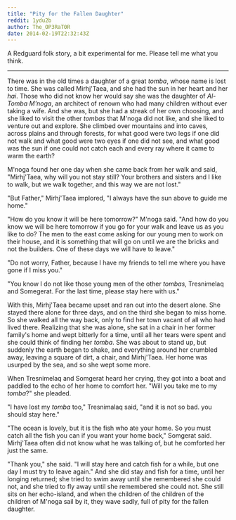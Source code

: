 ```yaml
---
title: "Pity for the Fallen Daughter"
reddit: 1ydu2b
author: The_OP3RaT0R
date: 2014-02-19T22:32:43Z
---
```


A Redguard folk story, a bit experimental for me. Please tell me what you think.

____

There was in the old times a daughter of a great *tomba*, whose name is lost to time. She was called Mirhj'Taea, and she had the sun in her heart and her *hai*. Those who did not know her would say she was the daughter of *Al-Tomba M'noga*, an architect of renown who had many children without ever taking a wife. And she was, but she had a streak of her own choosing, and she liked to visit the other *tombas* that M'noga did not like, and she liked to venture out and explore. She climbed over mountains and into caves, across plains and through forests, for what good were two legs if one did not walk and what good were two eyes if one did not see, and what good was the sun if one could not catch each and every ray where it came to warm the earth?

M'noga found her one day when she came back from her walk and said, "Mirhj'Taea, why will you not stay still? Your brothers and sisters and I like to walk, but we walk together, and this way we are not lost."

"But Father," Mirhj'Taea implored, "I always have the sun above to guide me home."

"How do you know it will be here tomorrow?" M'noga said. "And how do you know we will be here tomorrow if you go for your walk and leave us as you like to do? The men to the east come asking for our young men to work on their house, and it is something that will go on until we are the bricks and not the builders. One of these days we will have to leave."

"Do not worry, Father, because I have my friends to tell me where you have gone if I miss you."

"You know I do not like those young men of the other *tombas*, Tresnimelaq and Somegerat. For the last time, please stay here with us."

With this, Mirhj'Taea became upset and ran out into the desert alone. She stayed there alone for three days, and on the third she began to miss home. So she walked all the way back, only to find her town vacant of all who had lived there. Realizing that she was alone, she sat in a chair in her former family's home and wept bitterly for a time, until all her tears were spent and she could think of finding her *tomba*. She was about to stand up, but suddenly the earth began to shake, and everything around her crumbled away, leaving a square of dirt, a chair, and Mirhj'Taea. Her home was usurped by the sea, and so she wept some more. 

When Tresnimelaq and Somgerat heard her crying, they got into a boat and paddled to the echo of her home to comfort her. "Will you take me to my *tomba*?" she pleaded.

"I have lost my *tomba* too," Tresnimalaq said, "and it is not so bad. you should stay here."

"The ocean is lovely, but it is the fish who ate your home. So you must catch all the fish you can if you want your home back," Somgerat said. Mirhj'Taea often did not know what he was talking of, but he comforted her just the same.

"Thank you," she said. "I will stay here and catch fish for a while, but one day I must try to leave again." And she did stay and fish for a time, until her longing returned; she tried to swim away until she remembered she could not, and she tried to fly away until she remembered she could not. She still sits on her echo-island, and when the children of the children of the children of M'noga sail by it, they wave sadly, full of pity for the fallen daughter.
